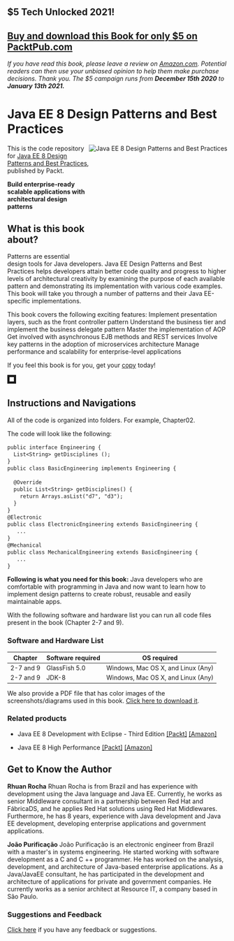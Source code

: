 ## $5 Tech Unlocked 2021!
[Buy and download this Book for only $5 on PacktPub.com](https://www.packtpub.com/product/java-ee-8-design-patterns-and-best-practices/9781788830621)
-----
*If you have read this book, please leave a review on [Amazon.com](https://www.amazon.com/gp/product/1788830628).     Potential readers can then use your unbiased opinion to help them make purchase decisions. Thank you. The $5 campaign         runs from __December 15th 2020__ to __January 13th 2021.__*

# Java EE 8 Design Patterns and Best Practices

<a href="https://www.packtpub.com/application-development/java-ee-8-design-patterns-and-best-practices?utm_source=github&utm_medium=repository&utm_campaign=9781788830621 "><img src="https://dz13w8afd47il.cloudfront.net/sites/default/files/imagecache/ppv4_main_book_cover/9781788830621.png" alt="Java EE 8 Design Patterns and Best Practices" height="256px" align="right"></a>

This is the code repository for [Java EE 8 Design Patterns and Best Practices](https://www.packtpub.com/application-development/java-ee-8-design-patterns-and-best-practices?utm_source=github&utm_medium=repository&utm_campaign=9781788830621 ), published by Packt.

**Build enterprise-ready scalable applications with architectural design patterns**

## What is this book about?
Patterns are essential design tools for Java developers. Java EE Design Patterns and Best Practices helps developers attain better code quality and progress to higher levels of architectural creativity by examining the purpose of each available pattern and demonstrating its implementation with various code examples. This book will take you through a number of patterns and their Java EE-specific implementations.

This book covers the following exciting features:
Implement presentation layers, such as the front controller pattern 
Understand the business tier and implement the business delegate pattern 
Master the implementation of AOP 
Get involved with asynchronous EJB methods and REST services 
Involve key patterns in the adoption of microservices architecture 
Manage performance and scalability for enterprise-level applications 

If you feel this book is for you, get your [copy](https://www.amazon.com/dp/1788830628) today!

<a href="https://www.packtpub.com/?utm_source=github&utm_medium=banner&utm_campaign=GitHubBanner"><img src="https://raw.githubusercontent.com/PacktPublishing/GitHub/master/GitHub.png" 
alt="https://www.packtpub.com/" border="5" /></a>

## Instructions and Navigations
All of the code is organized into folders. For example, Chapter02.

The code will look like the following:
```
public interface Engineering {
  List<String> getDisciplines ();
}
public class BasicEngineering implements Engineering {

  @Override
  public List<String> getDisciplines() {
    return Arrays.asList("d7", "d3");
  }
}
@Electronic
public class ElectronicEngineering extends BasicEngineering {
   ...  
}
@Mechanical
public class MechanicalEngineering extends BasicEngineering {
   ...
}
```

**Following is what you need for this book:**
Java developers who are comfortable with programming in Java and now want to learn how to implement design patterns to create robust, reusable and easily maintainable apps.

With the following software and hardware list you can run all code files present in the book (Chapter 2-7 and 9).
### Software and Hardware List
|  Chapter   | Software required                   | OS required                        |
|  --------  | ------------------------------------| -----------------------------------|
| 2-7 and 9  | GlassFish 5.0                       | Windows, Mac OS X, and Linux (Any) |
| 2-7 and 9  | JDK-8                               | Windows, Mac OS X, and Linux (Any) |

We also provide a PDF file that has color images of the screenshots/diagrams used in this book. [Click here to download it]( https://www.packtpub.com/sites/default/files/downloads/JavaEE8DesignPatternsandBestPractices_ColorImages.pdf).

### Related products
*  Java EE 8 Development with Eclipse - Third Edition [[Packt]](https://www.packtpub.com/application-development/java-ee-8-development-eclipse-third-edition) [[Amazon]](https://www.amazon.com/dp/1788833775)

*  Java EE 8 High Performance [[Packt]](https://www.packtpub.com/application-development/java-ee-8-high-performance) [[Amazon]](https://www.amazon.com/dp/178847306X)

## Get to Know the Author
**Rhuan Rocha**
Rhuan Rocha is from Brazil and has experience with development using the Java language and Java EE. Currently, he works as senior Middleware consultant in a partnership between Red Hat and FábricaDS, and he applies Red Hat solutions using Red Hat Middlewares. Furthermore, he has 8 years, experience with Java development and Java EE development, developing enterprise applications and government applications.

**João Purificação**
João Purificação is an electronic engineer from Brazil with a master's in systems engineering. He started working with software development as a C and C ++ programmer. He has worked on the analysis, development, and architecture of Java-based enterprise applications. As a Java/JavaEE consultant, he has participated in the development and architecture of applications for private and government companies. He currently works as a senior architect at Resource IT, a company based in São Paulo.

### Suggestions and Feedback
[Click here](https://docs.google.com/forms/d/e/1FAIpQLSdy7dATC6QmEL81FIUuymZ0Wy9vH1jHkvpY57OiMeKGqib_Ow/viewform) if you have any feedback or suggestions.


